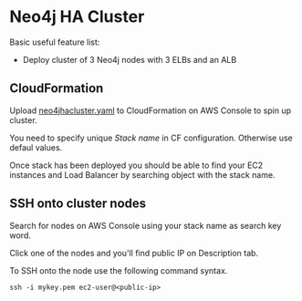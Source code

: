 # Neo4j HA Cluster

Basic useful feature list:

 * Deploy cluster of 3 Neo4j nodes with 3 ELBs and an ALB


## CloudFormation

Upload [neo4jhacluster.yaml](https://github.com/Financial-Times/up-neo4j-ha-cluster/blob/master/cloudformation/neo4jhacluster.yaml) to CloudFormation on AWS Console to spin up cluster.

You need to specify unique _Stack name_ in CF configuration. Otherwise use defaul values.

Once stack has been deployed you should be able to find your EC2 instances and Load Balancer by searching object with the stack name.

## SSH onto cluster nodes

Search for nodes on AWS Console using your stack name as search key word.

Click one of the nodes and you'll find public IP on Description tab.

To SSH onto the node use the following command syntax.

`ssh -i mykey.pem ec2-user@<public-ip>`
